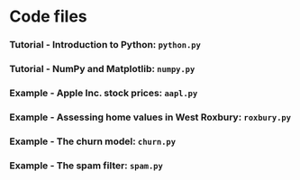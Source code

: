 # Code files

### Tutorial - Introduction to Python: `python.py` 

### Tutorial - NumPy and Matplotlib: `numpy.py` 

### Example - Apple Inc. stock prices: `aapl.py`

### Example - Assessing home values in West Roxbury: `roxbury.py`

### Example - The churn model: `churn.py`

### Example - The spam filter: `spam.py`
